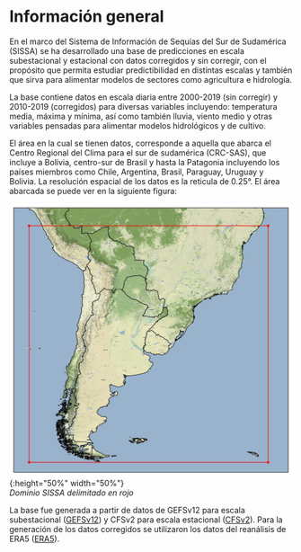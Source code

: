 # Información general

En el marco del Sistema de Información de Sequías del Sur de Sudamérica (SISSA) se ha desarrollado una base de predicciones en escala subestacional y estacional con datos corregidos y sin corregir, con el propósito que permita estudiar predictibilidad en distintas escalas y también que sirva para alimentar modelos de sectores como agricultura e hidrología.

La base contiene datos en escala diaria entre 2000-2019 (sin corregir) y 2010-2019 (corregidos) para diversas variables incluyendo: temperatura media, máxima y mínima, así como también lluvia, viento medio y otras variables pensadas para alimentar modelos hidrológicos y de cultivo.

El área en la cual se tienen datos, corresponde a aquella que abarca el Centro Regional del Clima para el sur de sudamérica (CRC-SAS), que incluye a Bolivia, centro-sur de Brasil  y hasta la Patagonia incluyendo los países miembros como Chile, Argentina, Brasil, Paraguay, Uruguay y Bolivia. La resolución espacial de los datos es la reticula de 0.25°. El área abarcada se puede ver en la siguiente figura: <br />

![jpg](./figuras/border_map.jpg){:height="50%" width="50%"}  <br /> _Dominio SISSA delimitado en rojo_


La base fue generada a partir de datos de GEFSv12 para escala subestacional (<a href="https://www.ncei.noaa.gov/products/weather-climate-models/global-ensemble-forecast" target="_blank">GEFSv12</a>) y CFSv2 para escala estacional (<a href="https://www.ncei.noaa.gov/access/metadata/landing-page/bin/iso?id=gov.noaa.ncdc:C00878" target="_blank">CFSv2</a>). Para la generación de los datos corregidos se utilizaron los datos del reanálisis de ERA5 (<a href="https://cds.climate.copernicus.eu/cdsapp#!/dataset/reanalysis-era5-single-levels?tab=overview" target="_blank">ERA5</a>).


